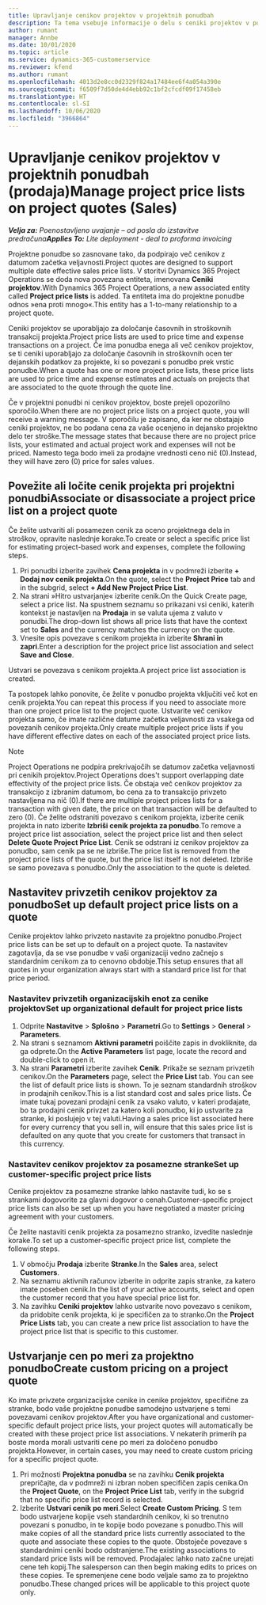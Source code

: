```yaml
---
title: Upravljanje cenikov projektov v projektnih ponudbah
description: Ta tema vsebuje informacije o delu s ceniki projektov v ponudbah. (Sales)
author: rumant
manager: Annbe
ms.date: 10/01/2020
ms.topic: article
ms.service: dynamics-365-customerservice
ms.reviewer: kfend
ms.author: rumant
ms.openlocfilehash: 4013d2e8cc0d2329f824a17484ee6f4a054a390e
ms.sourcegitcommit: f6509f7d50de4d4ebb92c1bf2cfcdf09f17458eb
ms.translationtype: HT
ms.contentlocale: sl-SI
ms.lasthandoff: 10/06/2020
ms.locfileid: "3966864"
---
```

# <a name="manage-project-price-lists-on-project-quotes-sales"></a><span data-ttu-id="c75a2-104">Upravljanje cenikov projektov v projektnih ponudbah (prodaja)</span><span class="sxs-lookup"><span data-stu-id="c75a2-104">Manage project price lists on project quotes (Sales)</span></span>

<span data-ttu-id="c75a2-105">_**Velja za:** Poenostavljeno uvajanje – od posla do izstavitve predračuna_</span><span class="sxs-lookup"><span data-stu-id="c75a2-105">_**Applies To:** Lite deployment - deal to proforma invoicing_</span></span>

<span data-ttu-id="c75a2-106">Projektne ponudbe so zasnovane tako, da podpirajo več cenikov z datumom začetka veljavnosti.</span><span class="sxs-lookup"><span data-stu-id="c75a2-106">Project quotes are designed to support multiple date effective sales price lists.</span></span> <span data-ttu-id="c75a2-107">V storitvi Dynamics 365 Project Operations se doda nova povezana entiteta, imenovana **Ceniki projektov**.</span><span class="sxs-lookup"><span data-stu-id="c75a2-107">With Dynamics 365 Project Operations, a new associated entity called **Project price lists** is added.</span></span> <span data-ttu-id="c75a2-108">Ta entiteta ima do projektne ponudbe odnos »ena proti mnogo«.</span><span class="sxs-lookup"><span data-stu-id="c75a2-108">This entity has a 1-to-many relationship to a project quote.</span></span>

<span data-ttu-id="c75a2-109">Ceniki projektov se uporabljajo za določanje časovnih in stroškovnih transakcij projekta.</span><span class="sxs-lookup"><span data-stu-id="c75a2-109">Project price lists are used to price time and expense transactions on a project.</span></span> <span data-ttu-id="c75a2-110">Če ima ponudba enega ali več cenikov projektov, se ti ceniki uporabljajo za določanje časovnih in stroškovnih ocen ter dejanskih podatkov za projekte, ki so povezani s ponudbo prek vrstic ponudbe.</span><span class="sxs-lookup"><span data-stu-id="c75a2-110">When a quote has one or more project price lists, these price lists are used to price time and expense estimates and actuals on projects that are associated to the quote through the quote line.</span></span>

<span data-ttu-id="c75a2-111">Če v projektni ponudbi ni cenikov projektov, boste prejeli opozorilno sporočilo.</span><span class="sxs-lookup"><span data-stu-id="c75a2-111">When there are no project price lists on a project quote, you will receive a warning message.</span></span> <span data-ttu-id="c75a2-112">V sporočilu je zapisano, da ker ne obstajajo ceniki projektov, ne bo podana cena za vaše ocenjeno in dejansko projektno delo ter stroške.</span><span class="sxs-lookup"><span data-stu-id="c75a2-112">The message states that because there are no project price lists, your estimated and actual project work and expenses will not be priced.</span></span> <span data-ttu-id="c75a2-113">Namesto tega bodo imeli za prodajne vrednosti ceno nič (0).</span><span class="sxs-lookup"><span data-stu-id="c75a2-113">Instead, they will have zero (0) price for sales values.</span></span>

## <a name="associate-or-disassociate-a-project-price-list-on-a-project-quote"></a><span data-ttu-id="c75a2-114">Povežite ali ločite cenik projekta pri projektni ponudbi</span><span class="sxs-lookup"><span data-stu-id="c75a2-114">Associate or disassociate a project price list on a project quote</span></span>

<span data-ttu-id="c75a2-115">Če želite ustvariti ali posamezen cenik za oceno projektnega dela in stroškov, opravite naslednje korake.</span><span class="sxs-lookup"><span data-stu-id="c75a2-115">To create or select a specific price list for estimating project-based work and expenses, complete the following steps.</span></span>

1. <span data-ttu-id="c75a2-116">Pri ponudbi izberite zavihek **Cena projekta** in v podmreži izberite **+ Dodaj nov cenik projekta**.</span><span class="sxs-lookup"><span data-stu-id="c75a2-116">On the quote, select the **Project Price** tab and in the subgrid, select **+ Add New Project Price List**.</span></span>
2. <span data-ttu-id="c75a2-117">Na strani »Hitro ustvarjanje« izberite cenik.</span><span class="sxs-lookup"><span data-stu-id="c75a2-117">On the Quick Create page, select a price list.</span></span> <span data-ttu-id="c75a2-118">Na spustnem seznamu so prikazani vsi ceniki, katerih kontekst je nastavljen na **Prodaja** in se valuta ujema z valuto v ponudbi.</span><span class="sxs-lookup"><span data-stu-id="c75a2-118">The drop-down list shows all price lists that have the context set to **Sales** and the currency matches the currency on the quote.</span></span>
4. <span data-ttu-id="c75a2-119">Vnesite opis povezave s cenikom projekta in izberite **Shrani in zapri**.</span><span class="sxs-lookup"><span data-stu-id="c75a2-119">Enter a description for the project price list association and select **Save and Close**.</span></span>

<span data-ttu-id="c75a2-120">Ustvari se povezava s cenikom projekta.</span><span class="sxs-lookup"><span data-stu-id="c75a2-120">A project price list association is created.</span></span>

<span data-ttu-id="c75a2-121">Ta postopek lahko ponovite, če želite v ponudbo projekta vključiti več kot en cenik projekta.</span><span class="sxs-lookup"><span data-stu-id="c75a2-121">You can repeat this process if you need to associate more than one project price list to the project quote.</span></span> <span data-ttu-id="c75a2-122">Ustvarite več cenikov projekta samo, če imate različne datume začetka veljavnosti za vsakega od povezanih cenikov projekta.</span><span class="sxs-lookup"><span data-stu-id="c75a2-122">Only create multiple project price lists if you have different effective dates on each of the associated project price lists.</span></span>

> [!NOTE]
> <span data-ttu-id="c75a2-123">Project Operations ne podpira prekrivajočih se datumov začetka veljavnosti pri cenikih projektov.</span><span class="sxs-lookup"><span data-stu-id="c75a2-123">Project Operations does't support overlapping date effectivity of the project price lists.</span></span> <span data-ttu-id="c75a2-124">Če obstaja več cenikov projektov za transakcijo z izbranim datumom, bo cena za to transakcijo privzeto nastavljena na nič (0).</span><span class="sxs-lookup"><span data-stu-id="c75a2-124">If there are multiple project prices lists for a transaction with given date, the price on that transaction will be defaulted to zero (0).</span></span>
<span data-ttu-id="c75a2-125">Če želite odstraniti povezavo s cenikom projekta, izberite cenik projekta in nato izberite **Izbriši cenik projekta za ponudbo**.</span><span class="sxs-lookup"><span data-stu-id="c75a2-125">To remove a project price list association, select the project price list and then select **Delete Quote Project Price List**.</span></span> <span data-ttu-id="c75a2-126">Cenik se odstrani iz cenikov projektov za ponudbo, sam cenik pa se ne izbriše.</span><span class="sxs-lookup"><span data-stu-id="c75a2-126">The price list is removed from the project price lists of the quote, but the price list itself is not deleted.</span></span> <span data-ttu-id="c75a2-127">Izbriše se samo povezava s ponudbo.</span><span class="sxs-lookup"><span data-stu-id="c75a2-127">Only the association to the quote is deleted.</span></span>

## <a name="set-up-default-project-price-lists-on-a-quote"></a><span data-ttu-id="c75a2-128">Nastavitev privzetih cenikov projektov za ponudbo</span><span class="sxs-lookup"><span data-stu-id="c75a2-128">Set up default project price lists on a quote</span></span>

<span data-ttu-id="c75a2-129">Cenike projektov lahko privzeto nastavite za projektno ponudbo.</span><span class="sxs-lookup"><span data-stu-id="c75a2-129">Project price lists can be set up to default on a project quote.</span></span> <span data-ttu-id="c75a2-130">Ta nastavitev zagotavlja, da se vse ponudbe v vaši organizaciji vedno začnejo s standardnim cenikom za to cenovno obdobje.</span><span class="sxs-lookup"><span data-stu-id="c75a2-130">This setup ensures that all quotes in your organization always start with a standard price list for that price period.</span></span>

### <a name="set-up-organizational-default-for-project-price-lists"></a><span data-ttu-id="c75a2-131">Nastavitev privzetih organizacijskih enot za cenike projektov</span><span class="sxs-lookup"><span data-stu-id="c75a2-131">Set up organizational default for project price lists</span></span>

1. <span data-ttu-id="c75a2-132">Odprite **Nastavitve** > **Splošno** > **Parametri**.</span><span class="sxs-lookup"><span data-stu-id="c75a2-132">Go to **Settings** > **General** > **Parameters**.</span></span>
2. <span data-ttu-id="c75a2-133">Na strani s seznamom **Aktivni parametri** poiščite zapis in dvokliknite, da ga odprete.</span><span class="sxs-lookup"><span data-stu-id="c75a2-133">On the **Active Parameters** list page, locate the record and double-click to open it.</span></span> 
3. <span data-ttu-id="c75a2-134">Na strani **Parametri** izberite zavihek **Cenik**. Prikaže se seznam privzetih cenikov.</span><span class="sxs-lookup"><span data-stu-id="c75a2-134">On the **Parameters** page, select the **Price List** tab. You can see the list of default price lists is shown.</span></span> <span data-ttu-id="c75a2-135">To je seznam standardnih stroškov in prodajnih cenikov.</span><span class="sxs-lookup"><span data-stu-id="c75a2-135">This is a list standard cost and sales price lists.</span></span> <span data-ttu-id="c75a2-136">Če imate tukaj povezani prodajni cenik za vsako valuto, v kateri prodajate, bo ta prodajni cenik privzet za katero koli ponudbo, ki jo ustvarite za stranke, ki poslujejo v tej valuti.</span><span class="sxs-lookup"><span data-stu-id="c75a2-136">Having a sales price list associated here for every currency that you sell in, will ensure that this sales price list is defaulted on any quote that you create for customers that transact in this currency.</span></span>

### <a name="set-up-customer-specific-project-price-lists"></a><span data-ttu-id="c75a2-137">Nastavitev cenikov projektov za posamezne stranke</span><span class="sxs-lookup"><span data-stu-id="c75a2-137">Set up customer-specific project price lists</span></span>

<span data-ttu-id="c75a2-138">Cenike projektov za posamezne stranke lahko nastavite tudi, ko se s strankami dogovorite za glavni dogovor o cenah.</span><span class="sxs-lookup"><span data-stu-id="c75a2-138">Customer-specific project price lists can also be set up when you have negotiated a master pricing agreement with your customers.</span></span>

<span data-ttu-id="c75a2-139">Če želite nastaviti cenik projekta za posamezno stranko, izvedite naslednje korake.</span><span class="sxs-lookup"><span data-stu-id="c75a2-139">To set up a customer-specific project price list, complete the following steps.</span></span>

1. <span data-ttu-id="c75a2-140">V območju **Prodaja** izberite **Stranke**.</span><span class="sxs-lookup"><span data-stu-id="c75a2-140">In the **Sales** area, select **Customers**.</span></span>
2. <span data-ttu-id="c75a2-141">Na seznamu aktivnih računov izberite in odprite zapis stranke, za katero imate poseben cenik.</span><span class="sxs-lookup"><span data-stu-id="c75a2-141">In the list of your active accounts, select and open the customer record that you have special price list for.</span></span>
3. <span data-ttu-id="c75a2-142">Na zavihku **Ceniki projektov** lahko ustvarite novo povezavo s cenikom, da pridobite cenik projekta, ki je specifičen za to stranko.</span><span class="sxs-lookup"><span data-stu-id="c75a2-142">On the **Project Price Lists** tab, you can create a new price list association to have the project price list that is specific to this customer.</span></span>

## <a name="create-custom-pricing-on-a-project-quote"></a><span data-ttu-id="c75a2-143">Ustvarjanje cen po meri za projektno ponudbo</span><span class="sxs-lookup"><span data-stu-id="c75a2-143">Create custom pricing on a project quote</span></span>

<span data-ttu-id="c75a2-144">Ko imate privzete organizacijske cenike in cenike projektov, specifične za stranke, bodo vaše projektne ponudbe samodejno ustvarjene s temi povezavami cenikov projektov.</span><span class="sxs-lookup"><span data-stu-id="c75a2-144">After you have organizational and customer-specific default project price lists, your project quotes will automatically be created with these project price list associations.</span></span> <span data-ttu-id="c75a2-145">V nekaterih primerih pa boste morda morali ustvariti cene po meri za določeno ponudbo projekta.</span><span class="sxs-lookup"><span data-stu-id="c75a2-145">However, in certain cases, you may need to create custom pricing for a specific project quote.</span></span> 

1. <span data-ttu-id="c75a2-146">Pri možnosti **Projektna ponudba** se na zavihku **Cenik projekta** prepričajte, da v podmreži ni izbran noben specifičen zapis cenika.</span><span class="sxs-lookup"><span data-stu-id="c75a2-146">On the **Project Quote**, on the **Project Price List** tab, verify in the subgrid that no specific price list record is selected.</span></span>
2. <span data-ttu-id="c75a2-147">Izberite **Ustvari cenik po meri**.</span><span class="sxs-lookup"><span data-stu-id="c75a2-147">Select **Create Custom Pricing**.</span></span> <span data-ttu-id="c75a2-148">S tem bodo ustvarjene kopije vseh standardnih cenikov, ki so trenutno povezani s ponudbo, in te kopije bodo povezane s ponudbo.</span><span class="sxs-lookup"><span data-stu-id="c75a2-148">This will make copies of all the standard price lists currently associated to the quote and associate these copies to the quote.</span></span> <span data-ttu-id="c75a2-149">Obstoječe povezave s standardnimi ceniki bodo odstranjene.</span><span class="sxs-lookup"><span data-stu-id="c75a2-149">The existing associations to standard price lists will be removed.</span></span> <span data-ttu-id="c75a2-150">Prodajalec lahko nato začne urejati cene teh kopij.</span><span class="sxs-lookup"><span data-stu-id="c75a2-150">The salesperson can then begin making edits to prices on these copies.</span></span> <span data-ttu-id="c75a2-151">Te spremenjene cene bodo veljale samo za to projektno ponudbo.</span><span class="sxs-lookup"><span data-stu-id="c75a2-151">These changed prices will be applicable to this project quote only.</span></span>
